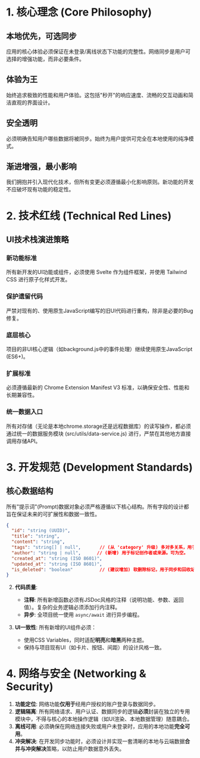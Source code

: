 # 1. 核心理念 (Core Philosophy)

## 本地优先，可选同步
应用的核心体验必须保证在未登录/离线状态下功能的完整性。网络同步是用户可选择的增强功能，而非必要条件。

## 体验为王
始终追求极致的性能和用户体验。这包括"秒开"的响应速度、流畅的交互动画和简洁直观的界面设计。

## 安全透明
必须明确告知用户哪些数据将被同步。始终为用户提供可完全在本地使用的纯净模式。

## 渐进增强，最小影响
我们拥抱并引入现代化技术，但所有变更必须遵循最小化影响原则。新功能的开发不应破坏现有功能的稳定性。

# 2. 技术红线 (Technical Red Lines)

## UI技术栈演进策略

### 新功能标准
所有新开发的UI功能或组件，必须使用 Svelte 作为组件框架，并使用 Tailwind CSS 进行原子化样式开发。

### 保护遗留代码
严禁对现有的、使用原生JavaScript编写的旧UI代码进行重构，除非是必要的Bug修复。

### 底层核心
项目的非UI核心逻辑（如background.js中的事件处理）继续使用原生JavaScript (ES6+)。

### 扩展标准
必须遵循最新的 Chrome Extension Manifest V3 标准，以确保安全性、性能和长期兼容性。

### 统一数据入口
所有对存储（无论是本地chrome.storage还是远程数据库）的读写操作，都必须通过统一的数据服务模块 (src/utils/data-service.js) 进行，严禁在其他地方直接调用存储API。

# 3. 开发规范 (Development Standards)

## 核心数据结构
所有"提示词"(Prompt)数据对象必须严格遵循以下核心结构。所有字段的设计都旨在保证未来的可扩展性和数据一致性。

```json
{
  "id": "string (UUID)",
  "title": "string",
  "content": "string",
  "tags": "string[] | null",       // (从 'category' 升级) 多对多关系，用于灵活标记。可为空。
  "author": "string | null",      // (新增) 用于标记创作者或来源。可为空。
  "created_at": "string (ISO 8601)",
  "updated_at": "string (ISO 8601)",
  "is_deleted": "boolean"          // (建议增加) 软删除标记，用于同步和回收站等未来功能。
}
```

2.  **代码质量**:
    * **注释**: 所有新增函数必须有JSDoc风格的注释（说明功能、参数、返回值）。复杂的业务逻辑必须添加行内注释。
    * **异步**: 全项目统一使用 `async/await` 进行异步编程。

3.  **UI一致性**: 所有新增的UI组件必须：
    * 使用CSS Variables，同时适配**明亮**和**暗黑**两种主题。
    * 保持与项目现有UI（如卡片、按钮、间距）的设计风格一致。

# 4. 网络与安全 (Networking & Security)
1.  **功能定位**: 网络功能**仅用于**经用户授权的账户登录与数据同步。
2.  **逻辑隔离**: 所有网络请求、用户认证、数据同步的逻辑**必须**封装在独立的专用模块中，不得与核心的本地操作逻辑（如UI渲染、本地数据管理）随意耦合。
3.  **离线可用**: 必须确保在网络连接失败或用户未登录时，应用的本地功能**完全可用**。
4.  **冲突解决**: 在开发同步功能时，必须设计并实现一套清晰的本地与云端数据**合并与冲突解决**策略，以防止用户数据意外丢失。






